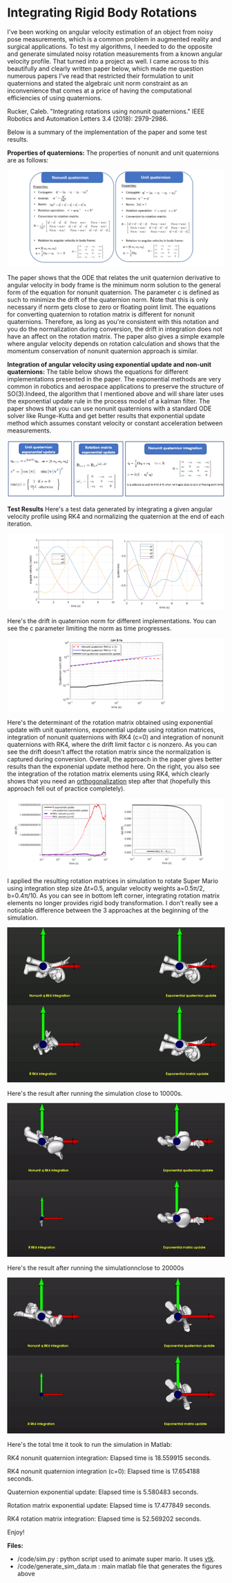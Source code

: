 # Integrating Rigid Body Rotations

I've been working on angular velocity estimation of an object from noisy pose measurements, which is a common problem in augmented reality and surgical applications. To test my algorithms, I needed to do the opposite and generate simulated noisy rotation measurements from a known angular velocity profile. That turned into a project as well. I came across to this beautifully and clearly written paper below, which made me question numerous papers I've read that restricted their formulation to unit quaternions and stated 
the algebraic unit norm constraint as an inconvenience that comes at a price of having the computational efficiencies of using quaternions.

Rucker, Caleb. "Integrating rotations using nonunit quaternions." IEEE Robotics and Automation Letters 3.4 (2018): 2979-2986.

Below is a summary of the implementation of the paper and some test results.

**Properties of quaternions:** The properties of nonunit and unit quaternions are as follows:

![Nonunit quaternions](./figs/unit_vs_nonunit_quaternion.png)

The paper shows that the ODE that relates the unit quaternion derivative to angular velocity in body frame is the  minimum norm solution to the general form of the equation for nonunit quaternion. The parameter c is defined as such to minimize the drift of the quaternion norm. Note that this is only necessary if norm gets close to zero or floating point limit. The equations for converting quaternion to rotation matrix is different for nonunit quaternions. Therefore, as long as you're consistent with this notation and you do the normalization during conversion, the drift in integration does not have an affect on the rotation matrix. The paper also gives a simple example where angular velocity depends on rotation calculation and shows that the momentum conservation of nonunit quaternion approach is similar.

**Integration of angular velocity using exponential update and non-unit quaternions:** The table below shows the equations for different implementations presented in the paper. The exponential methods are very common in robotics and aerospace applications to preserve the structure of SO(3).Indeed, the algorithm that I mentioned above and will share later  uses the exponential update rule in the process model of a kalman filter. The paper shows that you can use nonunit quaternions with a standard ODE solver like Runge-Kutta and get better results that exponential update method which assumes constant velocity or constant acceleration between measurements.

![Methods](./figs/methods.png)


**Test Results** Here's a test data generated by integrating a given angular velocity profile using RK4 and normalizing the quaternion at the end of each iteration.

![Angular velocity profile](./figs/test_data.png)

Here's the drift in quaternion norm for different implementations. You can see the c parameter limiting the norm as time progresses.

![Quaternion norm drift](./figs/quat_drift.png)

Here's the determinant of the rotation matrix obtained using exponential update with unit quaternions, exponential update using rotation matrices, integration of nonunit quaternions with RK4 (c=0) and integration of nonunit quaternions with RK4, where the drift limit factor c is nonzero. As you can see the drift doesn't affect the rotation matrix since the normalization is captured during conversion. Overall, the approach in the paper gives better results than the exponenial update method here. On the right, you also see the integration of the rotation matrix elements using RK4, which clearly shows that you need an [orthogonalization](https://en.wikipedia.org/wiki/Gram–Schmidt_process) step after that (hopefully this approach fell out of practice completely).

![Rotation matrix determinant drift](./figs/determinant_drift.png)

I applied the resulting rotation matrices in simulation to rotate Super Mario using integration step size Δt=0.5, angular velocity weights a=0.5π/2, b=0.4π/10.
As you can see in bottom left corner, integrating rotation matrix elements no longer provides rigid body transformation. I don't really see a noticable difference between the 3 approaches at the beginning of the simulation.

![Mario animation beginning](./figs/mario_beginning.gif)

Here's the result after running the simulation close to 10000s.

![Mario animation mid](./figs/mario_mid.gif)

Here's the result after running the simulationnclose to 20000s

![Mario animation end](./figs/mario_end.gif)

Here's the total tme it took to run the simulation in Matlab:

RK4 nonunit quaternion integration:
Elapsed time is 18.559915 seconds.

RK4 nonunit quaternion integration (c=0):
Elapsed time is 17.654188 seconds.

Quaternion exponential update:
Elapsed time is 5.580483 seconds.

Rotation matrix exponential update:
Elapsed time is 17.477849 seconds.

RK4  rotation matrix integration:
Elapsed time is 52.569202 seconds.


Enjoy!

**Files:**
* /code/sim.py : python script used to animate super mario. It uses [vtk](https://vtk.org/).
* /code/generate_sim_data.m : main matlab file that generates the figures above










